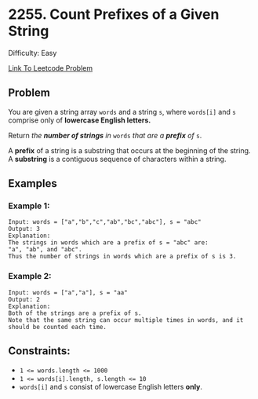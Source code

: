 # 2255. Count Prefixes of a Given String
Difficulty: Easy

[Link To Leetcode Problem](https://leetcode.com/problems/count-prefixes-of-a-given-string/)

## Problem
You are given a string array `words` and a string `s`, where `words[i]` and `s` comprise only of **lowercase English letters.**

Return *the **number of strings** in* `words` *that are a **prefix** of* `s`.

A **prefix** of a string is a substring that occurs at the beginning of the string. A **substring** is a contiguous sequence of characters within a string.

## Examples
### Example 1:
```
Input: words = ["a","b","c","ab","bc","abc"], s = "abc"
Output: 3
Explanation:
The strings in words which are a prefix of s = "abc" are:
"a", "ab", and "abc".
Thus the number of strings in words which are a prefix of s is 3.
```
### Example 2:
```
Input: words = ["a","a"], s = "aa"
Output: 2
Explanation:
Both of the strings are a prefix of s. 
Note that the same string can occur multiple times in words, and it should be counted each time.
```

## Constraints:
- `1 <= words.length <= 1000`
- `1 <= words[i].length, s.length <= 10`
- `words[i]` and `s` consist of lowercase English letters **only**.